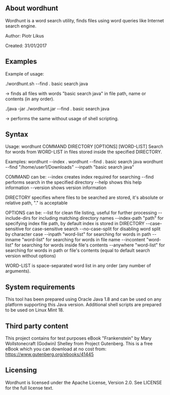 About wordhunt
--------------------
Wordhunt is a word search utility, finds files using word queries like Internet search engine.

Author: Piotr Likus

Created: 31/01/2017

Examples
------------------
Example of usage:

  ./wordhunt.sh --find . basic search java

-> finds all files with words "basic search java" in file path, name or contents (in any order).

  ./java -jar ./wordhunt.jar --find . basic search java
  
-> performs the same without usage of shell scripting.  
  
Syntax
--------------------
Usage: wordhunt COMMAND DIRECTORY [OPTIONS] [WORD-LIST]
Search for words from WORD-LIST in files stored inside the specified DIRECTORY.

Examples:
    wordhunt --index .
    wordhunt --find . basic search java
    wordhunt --find "/home/user1/Downloads" --inpath "basic search java"

COMMAND can be:
    --index   creates index required for searching
    --find    performs search in the specified directory
    --help    shows this help information
    --version shows version information

DIRECTORY specifies where files to be searched are stored,
    it's absolute or relative path, "." is acceptable

OPTIONS can be:
    --list                        for clean file listing, useful for further processing
    --include-dirs                for including matching directory names
    --index-path "path"           for specifying index file path,
                                  by default index is stored in DIRECTORY
    --case-sensitive              for case-sensitive search
    --no-case-split               for disabling word split by character case
    --inpath "word-list"          for searching for words in path
    --inname "word-list"          for searching for words in file name
    --incontent "word-list"       for searching for words inside file's contents
    --anywhere "word-list"        for searching for words in path or file's contents
                                  (equal to default search version without options)

WORD-LIST is space-separated word list in any order (any number of arguments).

System requirements
--------------------
This tool has been prepared using Oracle Java 1.8 and can be used on any platform supporting this Java version.
Additional shell scripts are prepared to be used on Linux Mint 18.
  
Third party content
--------------------
This project contains for test purposes eBook "Frankenstein" by Mary Wollstonecraft (Godwin) Shelley from Project Gutenberg.
This is a free eBook which you can download at no cost from:
  https://www.gutenberg.org/ebooks/41445

Licensing
--------------------
Wordhunt is licensed under the Apache License, Version 2.0. See LICENSE for the full license text.
